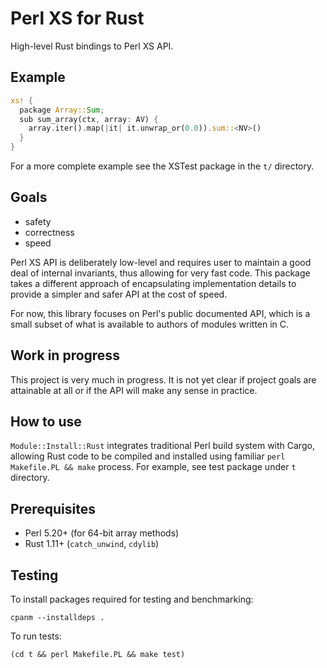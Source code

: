 # Perl XS for Rust

High-level Rust bindings to Perl XS API.

## Example

```rust
xs! {
  package Array::Sum;
  sub sum_array(ctx, array: AV) {
    array.iter().map(|it| it.unwrap_or(0.0)).sum::<NV>()
  }
}
```

For a more complete example see the XSTest package in the `t/` directory.

## Goals

- safety
- correctness
- speed

Perl XS API is deliberately low-level and requires user to maintain a
good deal of internal invariants, thus allowing for very fast
code. This package takes a different approach of encapsulating
implementation details to provide a simpler and safer API at the cost
of speed.

For now, this library focuses on Perl's public documented API, which
is a small subset of what is available to authors of modules written
in C.

## Work in progress

This project is very much in progress. It is not yet clear if project
goals are attainable at all or if the API will make any sense in
practice.

## How to use

`Module::Install::Rust` integrates traditional Perl build system with
Cargo, allowing Rust code to be compiled and installed using familiar
`perl Makefile.PL && make` process. For example, see test package
under `t` directory.

## Prerequisites

- Perl 5.20+ (for 64-bit array methods)
- Rust 1.11+ (`catch_unwind`, `cdylib`)

## Testing

To install packages required for testing and benchmarking:

```shell
cpanm --installdeps .
```

To run tests:

```shell
(cd t && perl Makefile.PL && make test)
```
